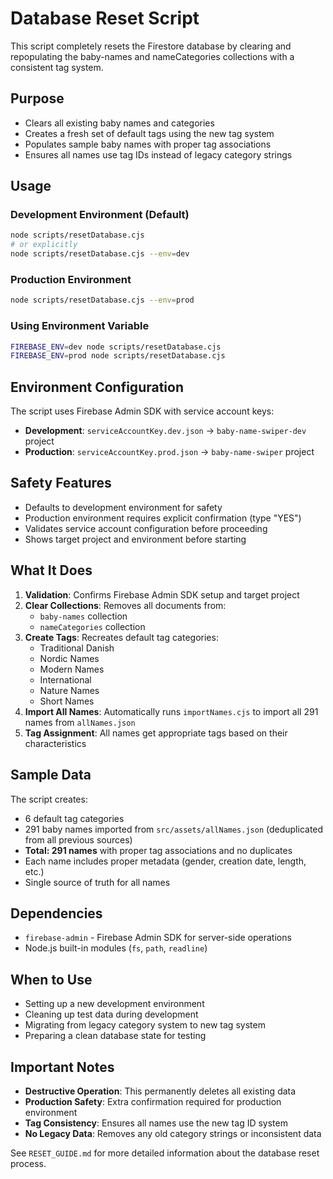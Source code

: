 # Database Reset Script

This script completely resets the Firestore database by clearing and repopulating the baby-names and nameCategories collections with a consistent tag system.

## Purpose

- Clears all existing baby names and categories
- Creates a fresh set of default tags using the new tag system
- Populates sample baby names with proper tag associations
- Ensures all names use tag IDs instead of legacy category strings

## Usage

### Development Environment (Default)
```bash
node scripts/resetDatabase.cjs
# or explicitly
node scripts/resetDatabase.cjs --env=dev
```

### Production Environment
```bash
node scripts/resetDatabase.cjs --env=prod
```

### Using Environment Variable
```bash
FIREBASE_ENV=dev node scripts/resetDatabase.cjs
FIREBASE_ENV=prod node scripts/resetDatabase.cjs
```

## Environment Configuration

The script uses Firebase Admin SDK with service account keys:
- **Development**: `serviceAccountKey.dev.json` → `baby-name-swiper-dev` project
- **Production**: `serviceAccountKey.prod.json` → `baby-name-swiper` project

## Safety Features

- Defaults to development environment for safety
- Production environment requires explicit confirmation (type "YES")
- Validates service account configuration before proceeding
- Shows target project and environment before starting

## What It Does

1. **Validation**: Confirms Firebase Admin SDK setup and target project
2. **Clear Collections**: Removes all documents from:
   - `baby-names` collection
   - `nameCategories` collection  
3. **Create Tags**: Recreates default tag categories:
   - Traditional Danish
   - Nordic Names
   - Modern Names
   - International
   - Nature Names
   - Short Names
4. **Import All Names**: Automatically runs `importNames.cjs` to import all 291 names from `allNames.json`
5. **Tag Assignment**: All names get appropriate tags based on their characteristics

## Sample Data

The script creates:
- 6 default tag categories
- 291 baby names imported from `src/assets/allNames.json` (deduplicated from all previous sources)
- **Total: 291 names** with proper tag associations and no duplicates
- Each name includes proper metadata (gender, creation date, length, etc.)
- Single source of truth for all names

## Dependencies

- `firebase-admin` - Firebase Admin SDK for server-side operations
- Node.js built-in modules (`fs`, `path`, `readline`)

## When to Use

- Setting up a new development environment
- Cleaning up test data during development
- Migrating from legacy category system to new tag system
- Preparing a clean database state for testing

## Important Notes

- **Destructive Operation**: This permanently deletes all existing data
- **Production Safety**: Extra confirmation required for production environment
- **Tag Consistency**: Ensures all names use the new tag ID system
- **No Legacy Data**: Removes any old category strings or inconsistent data

See `RESET_GUIDE.md` for more detailed information about the database reset process.
